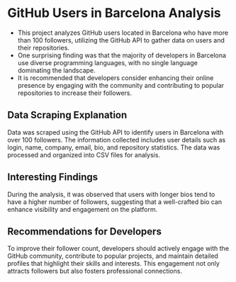 # GitHub Users in Barcelona Analysis

- This project analyzes GitHub users located in Barcelona who have more than 100 followers, utilizing the GitHub API to gather data on users and their repositories.
- One surprising finding was that the majority of developers in Barcelona use diverse programming languages, with no single language dominating the landscape.
- It is recommended that developers consider enhancing their online presence by engaging with the community and contributing to popular repositories to increase their followers.

## Data Scraping Explanation

Data was scraped using the GitHub API to identify users in Barcelona with over 100 followers. The information collected includes user details such as login, name, company, email, bio, and repository statistics. The data was processed and organized into CSV files for analysis.

## Interesting Findings

During the analysis, it was observed that users with longer bios tend to have a higher number of followers, suggesting that a well-crafted bio can enhance visibility and engagement on the platform.

## Recommendations for Developers

To improve their follower count, developers should actively engage with the GitHub community, contribute to popular projects, and maintain detailed profiles that highlight their skills and interests. This engagement not only attracts followers but also fosters professional connections.
